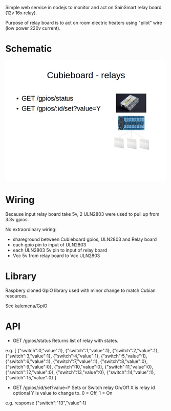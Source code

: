 
Simple web service in nodejs to monitor and act on SainSmart relay board (12v 16x relay).

Purpose of relay board is to act on room electric heaters using "pilot" wire (low power 220v current).

Schematic
=========

![Schematic](modules/cubieboard/res/Schema.jpg?raw=true "Schema overview")

Wiring
======

Because input relay board take 5v, 2 ULN2803 were used to pull up from 3.3v gpios.

No extraordinary wiring:
- shareground between Cubieboard gpios, ULN2803 and Relay board
- each gpio pin to input of ULN2803
- each ULN2803 5v pin to input of relay board
- Vcc 5v from relay board to Vcc ULN2803

Library
=======

Raspbery cloned GpiO library used with minor change to match Cubian resources.

See [kalemena/GpiO](https://github.com/kalemena/GpiO)

API
===

* GET /gpios/status
Returns list of relay with states.

e.g.
[
  {"switch":0,"value":1},
  {"switch":1,"value":1},
  {"switch":2,"value":1},
  {"switch":3,"value":1},
  {"switch":4,"value":1},
  {"switch":5,"value":1},
  {"switch":6,"value":1},
  {"switch":7,"value":1},
  {"switch":8,"value":0},
  {"switch":9,"value":0},
  {"switch":10,"value":0},
  {"switch":11,"value":0},
  {"switch":12,"value":0},
  {"switch":13,"value":0},
  {"switch":14,"value":1},
  {"switch":15,"value":0}
]

* GET /gpios/:id/set?value=Y
Sets or Switch relay On/Off
X is relay id
optional Y is value to change to. 0 = Off, 1 = On

e.g. response
{"switch":"13","value":1}




